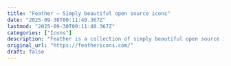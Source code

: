 ```yaml
---
title: "Feather – Simply beautiful open source icons"
date: "2025-09-30T00:11:40.367Z"
lastmod: "2025-09-30T00:11:40.367Z"
categories: ["Icons"]
description: "Feather is a collection of simply beautiful open source icons. Each icon is designed on a 24x24 grid with an emphasis on simplicity, consistency and readability."
original_url: "https://feathericons.com/"
draft: false
---
```


